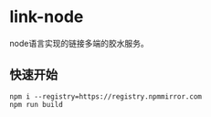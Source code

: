# link-node

node语言实现的链接多端的胶水服务。

## 快速开始

```shell
npm i --registry=https://registry.npmmirror.com
npm run build

```
